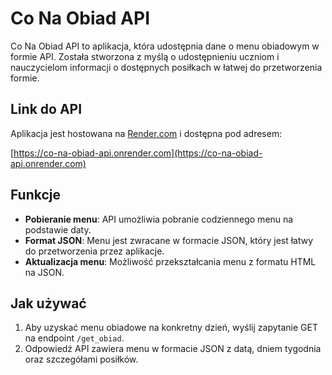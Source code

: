 # Co Na Obiad API

Co Na Obiad API to aplikacja, która udostępnia dane o menu obiadowym w formie API. Została stworzona z myślą o udostępnieniu uczniom i nauczycielom informacji o dostępnych posiłkach w łatwej do przetworzenia formie.

## Link do API

Aplikacja jest hostowana na [Render.com](https://render.com/) i dostępna pod adresem:

[https://co-na-obiad-api.onrender.com](https://co-na-obiad-api.onrender.com)

## Funkcje

- **Pobieranie menu**: API umożliwia pobranie codziennego menu na podstawie daty.
- **Format JSON**: Menu jest zwracane w formacie JSON, który jest łatwy do przetworzenia przez aplikacje.
- **Aktualizacja menu**: Możliwość przekształcania menu z formatu HTML na JSON.

## Jak używać

1. Aby uzyskać menu obiadowe na konkretny dzień, wyślij zapytanie GET na endpoint `/get_obiad`.
2. Odpowiedź API zawiera menu w formacie JSON z datą, dniem tygodnia oraz szczegółami posiłków.

